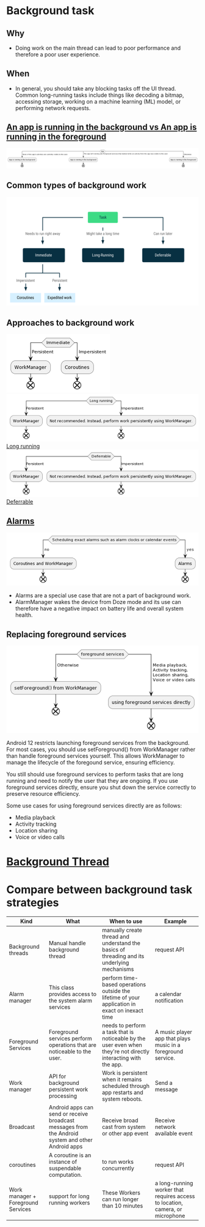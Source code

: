 # Background task

## Why
- Doing work on the main thread can lead to poor performance and therefore a poor user experience.

## When
- In general, you should take any blocking tasks off the UI thread. Common long-running tasks include things like decoding a bitmap, accessing storage, working on a machine learning (ML) model, or performing network requests.

## [An app is running in the background vs An app is running in the foreground](https://www.plantuml.com/plantuml/uml/hP0nRiCm34NdwXH_Ixpq0EsINg1TUW55PcAY3cMGb8tSleG3TUkMHH10lV-V-99EvbcztUQKR6Cl4uuVopAaaermn6SLGht09q9UbeCX5-ULdIckIYXDbSJdErOsFiy4h_lhPgIlGmBU8Wziq2R2SWNBFZ_dydFLscHyJoHZB_n-50KW1_zZijnngKeF04QwSY6BeEpOVq0ZjeddWAKh1gBrrjMnPNkIurVCT6EZ0V-pNRUpwHHdxFaN)

![An app is running in the background when both the following conditions are satisfied:None of the app's activities are currently visible to the user. The app isn't running any foreground services that started while an activity from the app was visible to the user. Otherwise, the app is running in the foreground.](./016_background_tasks/bgvsfg.png)

## Common types of background work

!['016_background_tasks'](./016_background_tasks/background.svg)


## Approaches to background work
!['Immediate'](./016_background_tasks/Immediate.png)
!['Long-running'](./016_background_tasks/Long-running.png)
[Long running](https://www.plantuml.com/plantuml/uml/JSsn2W8n3CRnlK-HyGxa7a2NMmzKt9nB6sknIIL9ENnx2mftIwPVll-iviKQ5QThjl0SpfKJI6FEd4ONl28CDnJDQiWskkEzoklYsIUKaqEEVxFGUw-krK0mLA9EC4wmi1hwU83E7bK8rhu3sq_vGDFUXDt-z0lC_JGgNm00)
!['Deferrable'](./016_background_tasks/Deferrable.png)
[Deferrable](https://www.plantuml.com/plantuml/uml/JSwzhi8m38RXFLVXiPMEUW67fGDB1n0Riqc-beZy8DjLnTqJ2IIwU7hysgCQYwqvETsY-Njtn0mHlYNqphE2kWj4engAzUx_MkLnui8BvE1GmjTC-RbNvseay3NdHX06ceeQEFnHOtELJ5lhq6ydlMZLM1RQzOVFWR6DzjyR)
<!-- |Category	|Persistent	|Impersistent|
|----------------|---------|------------|
|Immediate|	WorkManager	|Coroutines|
Long running	|WorkManager	|Not recommended. Instead, perform work persistently using WorkManager.
Deferrable	|WorkManager|	Not recommended. Instead, perform work persistently using WorkManager. -->

## [Alarms](https://www.plantuml.com/plantuml/uml/SyfFKj2rKt3CoKnELR1Io4ZDoSa70000)
![when-use-alarms](./016_background_tasks/when-use-alarms.png)

- Alarms are a special use case that are not a part of background work. 
- AlarmManager wakes the device from Doze mode and its use can therefore have a negative impact on battery life and overall system health.


## Replacing foreground services

![Replacing foreground services](./016_background_tasks/fgrsv.png)

Android 12 restricts launching foreground services from the background. For most cases, you should use setForeground() from WorkManager rather than handle foreground services yourself. This allows WorkManager to manage the lifecycle of the foregound service, ensuring efficiency.

You still should use foreground services to perform tasks that are long running and need to notify the user that they are ongoing. If you use foreground services directly, ensure you shut down the service correctly to preserve resource efficiency.

Some use cases for using foreground services directly are as follows:

- Media playback
- Activity tracking
- Location sharing
- Voice or video calls

# [Background Thread](./016_background_tasks/background_threads.md)


# Compare between background task strategies

|Kind|What| When to use| Example|
|-|-|-|-|
|Background threads| Manual handle background thread | manually create thread and understand the basics of threading and its underlying mechanisms|request API|
|Alarm manager|This class provides access to the system alarm services |perform time-based operations outside the lifetime of your application in exact on inexact time|a calendar notification|
|Foreground Services| Foreground services perform operations that are noticeable to the user. |needs to perform a task that is noticeable by the user even when they're not directly interacting with the app.|A music player app that plays music in a foreground service.|
|Work manager| API for background persistent work processing|Work is persistent when it remains scheduled through app restarts and system reboots.| Send a message|
|Broadcast|Android apps can send or receive broadcast messages from the Android system and other Android apps| Receive broad cast from system or other app event| Receive network available event|
|coroutines| A coroutine is an instance of suspendable computation.| to run works concurrently | request API|
|Work manager + Foreground Services| support for long running workers| These Workers can run longer than 10 minutes|a long-running worker that requires access to location, camera, or microphone|